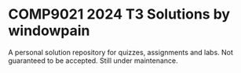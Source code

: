 # COMP9021 2024 T3 Solutions by windowpain
A personal solution repository for quizzes, assignments and labs.
Not guaranteed to be accepted. Still under maintenance.
